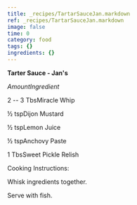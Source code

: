 ```yaml
---
title: _recipes/TartarSauceJan.markdown
ref: _recipes/TartarSauceJan.markdown
image: false
time: 0
category: food
tags: {}
ingredients: {}
---
```

**Tarter Sauce - Jan's**

*AmountIngredient*

2 -- 3 TbsMiracle Whip

½ tspDijon Mustard

½ tspLemon Juice

½ tspAnchovy Paste

1 TbsSweet Pickle Relish

Cooking Instructions:

Whisk ingredients together.

Serve with fish.
